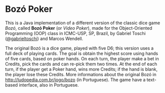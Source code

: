 # Bozó Poker

This is a Java implementation of a different version of the classic dice game *Bozó*, called **Bozó Poker** (or *Video Poker*), made for the Object-Oriented Programming (OOP) class in ICMC-USP, SP, Brazil, by Gabriel Toschi ([@gabrieltoschi](https://github.com/gabrieltoschi)) and Marcos Wendell.

The original Bozó is a dice game, played with five D6; this version uses a full deck of playing cards. The goal is obtain the highest score using hands of five cards, based on poker hands. On each turn, the player make a bet in Credits, pick the cards and can re-pick them two times. At the end of each turn, if the player get a Poker hand, wins more Credits; if the hand is blank, the player lose these Credits. More informations about the original Bozó in http://ludopedia.com.br/jogo/bozo (in Portuguese). The game have a text-based interface, also in Portuguese.